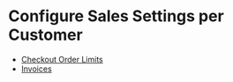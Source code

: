 <a id="user-guide-customers-sales-settings"></a>

# Configure Sales Settings per Customer

* [Checkout Order Limits](customer-checkout-settings.md)
* [Invoices](customer-invoices-settings.md)
